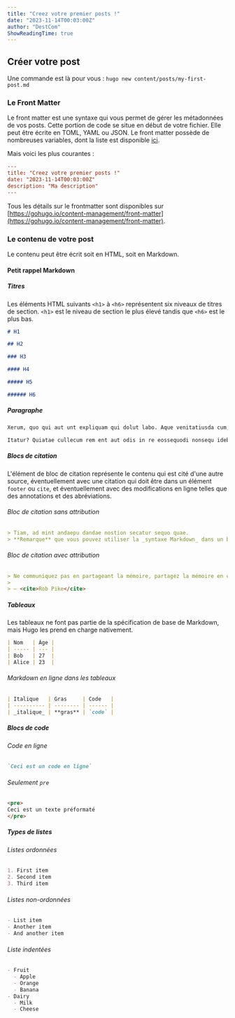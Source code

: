 ```yaml
---
title: "Creez votre premier posts !"
date: "2023-11-14T00:03:00Z"
author: "DestCom"
ShowReadingTime: true
---
```


## Créer votre post

Une commande est là pour vous : `hugo new content/posts/my-first-post.md`

### Le Front Matter

Le front matter est une syntaxe qui vous permet de gérer les métadonnées de vos posts.
Cette portion de code se situe en début de votre fichier. Elle peut être écrite en TOML, YAML ou JSON.
Le front matter possède de nombreuses variables, dont la liste est disponible [ici](https://gohugo.io/content-management/front-matter/#front-matter-variables).

Mais voici les plus courantes :

```toml
---
title: "Creez votre premier posts !"
date: "2023-11-14T00:03:00Z"
description: "Ma description"
---
```

Tous les détails sur le frontmatter sont disponibles sur [https://gohugo.io/content-management/front-matter](https://gohugo.io/content-management/front-matter).

### Le contenu de votre post

Le contenu peut être écrit soit en HTML, soit en Markdown.

#### Petit rappel Markdown

##### Titres

Les éléments HTML suivants `<h1>` à `<h6>` représentent six niveaux de titres de section. `<h1>` est le niveau de section le plus élevé tandis que `<h6>` est le plus bas.

```md
# H1

## H2

### H3

#### H4

##### H5

###### H6
```

##### Paragraphe

```md
Xerum, quo qui aut unt expliquam qui dolut labo. Aque venitatiusda cum, voluptionse latur sitiae dolessi aut parist aut dollo enim qui voluptate ma dolestendit peritin re plis aut quas inctum laceat est volestemque commosa as cus endigna tectur, offic to cor sequas etum rerum idem sintibus eiur? Quianimin porecus evelectur, cum que nis nust voloribus ratem aut omnimi, sitatur? Quiatem. Nam, omnis sum am facea corem alique molestrunt et eos evelece arcillit ut aut eos eos nus, sin conecerem erum fuga. Ri oditatquam, ad quibus unda veliamenimin cusam et facea ipsamus es exerum sitate dolores editium rerore eost, temped molorro ratiae volorro te reribus dolorer sperchicium faceata tiustia prat.

Itatur? Quiatae cullecum rem ent aut odis in re eossequodi nonsequ idebis ne sapicia is sinveli squiatum, core et que aut hariosam ex eat.
```

##### Blocs de citation

L'élément de bloc de citation représente le contenu qui est cité d'une autre source, éventuellement avec une citation qui doit être dans un élément `footer` ou `cite`, et éventuellement avec des modifications en ligne telles que des annotations et des abréviations.

###### Bloc de citation sans attribution

```md
> Tiam, ad mint andaepu dandae nostion secatur sequo quae.
> **Remarque** que vous pouvez utiliser la _syntaxe Markdown_ dans un bloc de citation.
```

###### Bloc de citation avec attribution

```md
> Ne communiquez pas en partageant la mémoire, partagez la mémoire en communiquant.
>
> — <cite>Rob Pike</cite>
```

##### Tableaux

Les tableaux ne font pas partie de la spécification de base de Markdown, mais Hugo les prend en charge nativement.

```md
| Nom   | Âge |
| ----- | --- |
| Bob   | 27  |
| Alice | 23  |
```

###### Markdown en ligne dans les tableaux

```md
| Italique   | Gras     | Code   |
| ---------- | -------- | ------ |
| _italique_ | **gras** | `code` |
```

##### Blocs de code

###### Code en ligne

```md
`Ceci est un code en ligne`
```

###### Seulement `pre`

```md
<pre>
Ceci est un texte préformaté
</pre>
```

##### Types de listes

###### Listes ordonnées

```md
1. First item
2. Second item
3. Third item
```

###### Listes non-ordonnées

```md
- List item
- Another item
- And another item
```

###### Liste indentées

```md
- Fruit
  - Apple
  - Orange
  - Banana
- Dairy
  - Milk
  - Cheese
```
